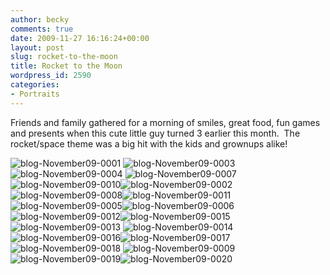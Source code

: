 ```yaml
---
author: becky
comments: true
date: 2009-11-27 16:16:24+00:00
layout: post
slug: rocket-to-the-moon
title: Rocket to the Moon
wordpress_id: 2590
categories:
- Portraits
---
```


Friends and family gathered for a morning of smiles, great food, fun games and presents when this cute little guy turned 3 earlier this month.  The rocket/space theme was a big hit with the kids and grownups alike!




![blog-November09-0001](http://beta.beckyjenson.com/wp-content/uploads/2009/11/blog-November09-00011.jpg) ![blog-November09-0003](http://beta.beckyjenson.com/wp-content/uploads/2009/11/blog-November09-00031.jpg)![blog-November09-0004](http://beta.beckyjenson.com/wp-content/uploads/2009/11/blog-November09-00041.jpg) ![blog-November09-0007](http://beta.beckyjenson.com/wp-content/uploads/2009/11/blog-November09-00071.jpg)![blog-November09-0010](http://beta.beckyjenson.com/wp-content/uploads/2009/11/blog-November09-00101.jpg)![blog-November09-0002](http://beta.beckyjenson.com/wp-content/uploads/2009/11/blog-November09-00021.jpg) ![blog-November09-0008](http://beta.beckyjenson.com/wp-content/uploads/2009/11/blog-November09-00081.jpg)![blog-November09-0011](http://beta.beckyjenson.com/wp-content/uploads/2009/11/blog-November09-00111.jpg)![blog-November09-0005](http://beta.beckyjenson.com/wp-content/uploads/2009/11/blog-November09-00051.jpg)![blog-November09-0006](http://beta.beckyjenson.com/wp-content/uploads/2009/11/blog-November09-00061.jpg) ![blog-November09-0012](http://beta.beckyjenson.com/wp-content/uploads/2009/11/blog-November09-00121.jpg)![blog-November09-0015](http://beta.beckyjenson.com/wp-content/uploads/2009/11/blog-November09-0015.jpg)![blog-November09-0013](http://beta.beckyjenson.com/wp-content/uploads/2009/11/blog-November09-0013.jpg) ![blog-November09-0014](http://beta.beckyjenson.com/wp-content/uploads/2009/11/blog-November09-0014.jpg)![blog-November09-0016](http://beta.beckyjenson.com/wp-content/uploads/2009/11/blog-November09-0016.jpg)![blog-November09-0017](http://beta.beckyjenson.com/wp-content/uploads/2009/11/blog-November09-0017.jpg)![blog-November09-0018](http://beta.beckyjenson.com/wp-content/uploads/2009/11/blog-November09-0018.jpg) ![blog-November09-0009](http://beta.beckyjenson.com/wp-content/uploads/2009/11/blog-November09-00091.jpg)![blog-November09-0019](http://beta.beckyjenson.com/wp-content/uploads/2009/11/blog-November09-0019.jpg)![blog-November09-0020](http://beta.beckyjenson.com/wp-content/uploads/2009/11/blog-November09-0020.jpg)
